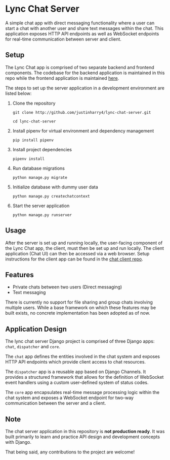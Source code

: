 # Lync Chat Server
A simple chat app with direct messaging functionality where a user can start 
a chat with another user and share text messages within the chat. This 
application exposes HTTP API endpoints as well as WebSocket endpoints for
real-time communication between server and client.


## Setup
The Lync Chat app is comprised of two separate backend and frontend components.
The codebase for the backend application is maintained in this repo while the 
frontend application is maintained [here][1].

[1]: <https://github.com/justinharry4/lync-chat-client>

The steps to set up the server application in a development environment are listed
below:

1. Clone the repository
    ```
    git clone http://github.com/justinharry4/lync-chat-server.git
    ```

    ```
    cd lync-chat-server
    ```

2. Install pipenv for virtual environment and dependency management
    ```
    pip install pipenv
    ```

3. Install project dependencies
    ```
    pipenv install
    ```

4. Run database migrations
    ```
    python manage.py migrate
    ```

5. Initialize database with dummy user data
    ```
    python manage.py createchatcontext
    ```

6. Start the server application
    ```
    python manage.py runserver
    ```

## Usage
After the server is set up and running locally, the user-facing component of the
Lync Chat app, the client, must then be set up and run locally. The client 
application (Chat UI) can then be accessed via a web browser. Setup instructions
for the client app can be found in the [chat client repo][2].

[2]: <https://github.com/justinharry4/lync-chat-client?#setup>


## Features
- Private chats between two users (Direct messaging)
- Text messaging

There is currently no support for file sharing and group chats involving multiple 
users. While a base framework on which these features may be built exists, no
concrete implementation has been adopted as of now.


## Application Design
The lync chat server Django project is comprised of three Django apps: `chat`,
`dispatcher` and `core`.

The `chat` app defines the entities involved in the chat system and exposes HTTP
API endpoints which provide client access to chat resources.

The `dispatcher` app is a reusable app based on Django Channels. It provides a 
structured framework that allows for the definition of WebSocket event handlers 
using a custom user-defined system of status codes.

The `core` app encapsulates real-time message processing logic within the chat 
system and exposes a WebSocket endpoint for two-way communication between the 
server and a client.


## Note
The chat server application in this repository is **not production ready**. It
was built primarily to learn and practice API design and development concepts
with Django.

That being said, any contributions to the project are welcome!